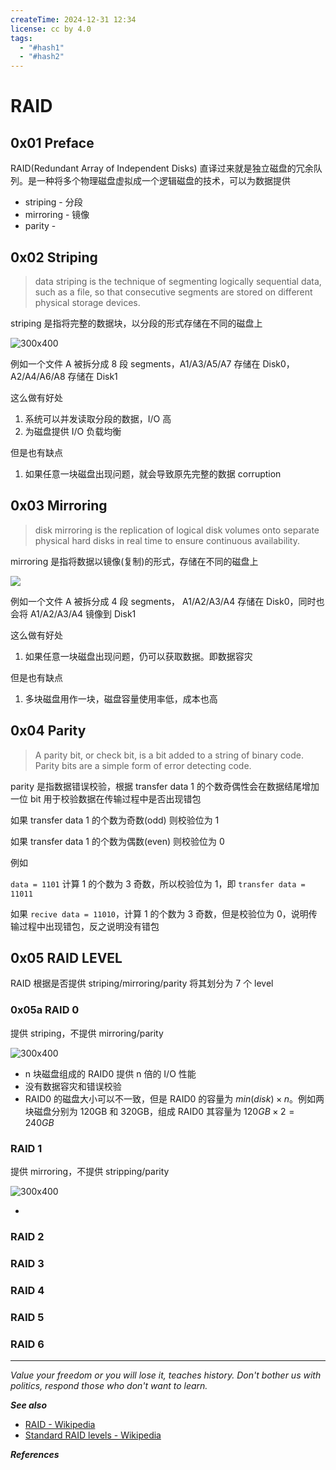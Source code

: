 ```yaml
---
createTime: 2024-12-31 12:34
license: cc by 4.0
tags:
  - "#hash1"
  - "#hash2"
---
```


# RAID

## 0x01 Preface

RAID(Redundant Array of Independent Disks) 直译过来就是独立磁盘的冗余队列。是一种将多个物理磁盘虚拟成一个逻辑磁盘的技术，可以为数据提供

- striping - 分段
- mirroring - 镜像
- parity - 

## 0x02 Striping

> data striping is the technique of segmenting logically sequential data, such as a file, so that consecutive segments are stored on different physical storage devices.

striping 是指将完整的数据块，以分段的形式存储在不同的磁盘上

![300x400](https://upload.wikimedia.org/wikipedia/commons/c/cf/Data_striping_example.svg)

例如一个文件 A 被拆分成 8 段 segments，A1/A3/A5/A7 存储在 Disk0，A2/A4/A6/A8 存储在 Disk1

这么做有好处

1. 系统可以并发读取分段的数据，I/O 高
2. 为磁盘提供 I/O 负载均衡

但是也有缺点

1. 如果任意一块磁盘出现问题，就会导致原先完整的数据 corruption

## 0x03 Mirroring

> disk mirroring is the replication of logical disk volumes onto separate physical hard disks in real time to ensure continuous availability.

mirroring 是指将数据以镜像(复制)的形式，存储在不同的磁盘上

![](https://upload.wikimedia.org/wikipedia/commons/0/05/Raid1_Version_for_Wiki.jpg)

例如一个文件 A 被拆分成 4 段 segments， A1/A2/A3/A4 存储在 Disk0，同时也会将 A1/A2/A3/A4 镜像到 Disk1

这么做有好处

1. 如果任意一块磁盘出现问题，仍可以获取数据。即数据容灾

但是也有缺点

1. 多块磁盘用作一块，磁盘容量使用率低，成本也高

## 0x04 Parity

> A parity bit, or check bit, is a bit added to a string of binary code. Parity bits are a simple form of error detecting code.

parity 是指数据错误校验，根据 transfer data 1 的个数奇偶性会在数据结尾增加一位 bit 用于校验数据在传输过程中是否出现错包 

如果 transfer data 1 的个数为奇数(odd) 则校验位为 1

如果 transfer data 1 的个数为偶数(even) 则校验位为 0

例如

`data = 1101` 计算 1 的个数为 3 奇数，所以校验位为 1，即 `transfer data = 11011`

如果 `recive data = 11010`，计算 1 的个数为 3 奇数，但是校验位为 0，说明传输过程中出现错包，反之说明没有错包

## 0x05 RAID LEVEL

RAID 根据是否提供 striping/mirroring/parity 将其划分为 7 个 level

### 0x05a RAID 0

提供 striping，不提供 mirroring/parity

![300x400](https://upload.wikimedia.org/wikipedia/commons/9/9b/RAID_0.svg)

- n 块磁盘组成的 RAID0 提供 n 倍的 I/O 性能
- 没有数据容灾和错误校验
- RAID0 的磁盘大小可以不一致，但是 RAID0 的容量为 $min(disk) \times n$。例如两块磁盘分别为 120GB 和 320GB，组成 RAID0 其容量为 $120GB \times 2 = 240GB$

### RAID 1

提供 mirroring，不提供 stripping/parity

![300x400](https://upload.wikimedia.org/wikipedia/commons/b/b7/RAID_1.svg)

- 

### RAID 2

### RAID 3

### RAID 4

### RAID 5

### RAID 6

---
*Value your freedom or you will lose it, teaches history. Don't bother us with politics, respond those who don't want to learn.*

***See also***

- [RAID - Wikipedia](https://en.wikipedia.org/wiki/RAID)
- [Standard RAID levels - Wikipedia](https://en.wikipedia.org/wiki/Standard_RAID_levels)

***References***


